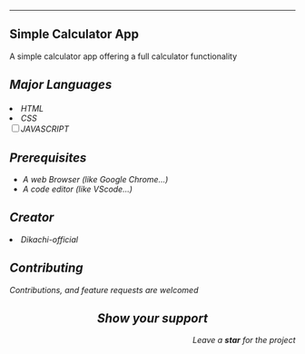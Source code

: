 <hr/>
<h2> Simple Calculator App </h2>
<p> A simple calculator app offering a full calculator functionality </p>
<h2><strong><i><p>Major Languages</p><i></strong></h2>
<li><label for="title">HTML</label></li>
<li><label for="title">CSS</label></li>
<input type="checkbox"><label for="title">JAVASCRIPT</label><br>
<h2>Prerequisites</h2>
<ul>
<li> A web Browser (like Google Chrome...)</li>
<li> A code editor (like VScode...)</li>
</ul>
<h2>Creator</h2>
<li> Dikachi-official</li>
<h2>Contributing</h2>
<p>Contributions, and feature requests are welcomed</p>
<h2 align="center">Show your support</h2>
<p align="right">Leave a <strong><i>star</i></strong> for the project</p> 

